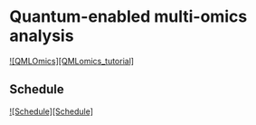 # Quantum-enabled multi-omics analysis

[![QMLOmics][QMLomics_tutorial]](images/QMLomics_tutorial.png)

## Schedule

[![Schedule][Schedule]](images/Schedule_tutorial.png)



